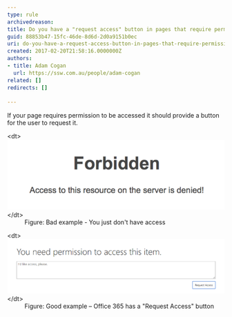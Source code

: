 ```yaml
---
type: rule
archivedreason: 
title: Do you have a "request access" button in pages that require permission?
guid: 88853b47-15fc-46de-8d6d-2d0a9151b0ec
uri: do-you-have-a-request-access-button-in-pages-that-require-permission
created: 2017-02-20T21:58:16.0000000Z
authors:
- title: Adam Cogan
  url: https://ssw.com.au/people/adam-cogan
related: []
redirects: []

---
```


If your page requires permission to be accessed it should provide a button for the user to request it.

<!--endintro-->
<dl class="badImage">&lt;dt&gt;<img src="no-request-permission.png" alt="no-request-permission.png">&lt;/dt&gt;<dd>Figure: Bad example -  You just don't have access<br></dd></dl><dl class="goodImage">&lt;dt&gt;<img src="request-permission.png" alt="request-permission.png">&lt;/dt&gt;<dd>Figure: Good example – Office 365 has a "Request Access" button</dd> <br></dl>

